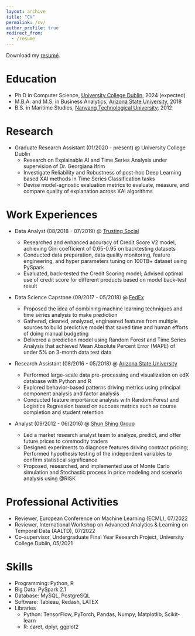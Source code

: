 ```yaml
---
layout: archive
title: "CV"
permalink: /cv/
author_profile: true
redirect_from:
  - /resume
---
```


Download my [resumé](https://trang-nguyenn.github.io/files/Trang_CV.pdf).
  

Education
======
* Ph.D in Computer Science, [University College Dublin](https://www.ucd.ie/cs/), 2024 (expected)
* M.B.A. and M.S. in Business Analytics, [Arizona State University](https://wpcarey.asu.edu/masters-programs/business-analytics), 2018
* B.S. in Maritime Studies, [Nanyang Technological University](https://www.ntu.edu.sg/education/undergraduate-programme/bachelor-of-science-in-maritime-studies), 2012

Research
======
* Graduate Research Assistant (01/2020 - present) @ University College Dublin
    * Research on Explainable AI and Time Series Analysis under supervision of Dr. Georgiana Ifrim
    * Investigate Reliability and Robustness of post-hoc Deep Learning based XAI methods in Time Series Classification tasks
    * Devise model-agnostic evaluation metrics to evaluate, measure, and compare quality of explanation across XAI algorithms


Work Experiences
======
* Data Analyst (08/2018 - 07/2019) @ [Trusting Social](https://trustingsocial.com/)
    * Researched and enhanced accuracy of Credit Score V2 model, achieving Gini coefficient of 0.65-0.95 on backtesting datasets
    * Conducted data preparation, data quality monitoring, feature engineering, and hyper parameters tuning on 100TB+ dataset using PySpark
    * Evaluated, back-tested the Credit Scoring model; Advised optimal use of credit score for different products based on model back-test result
* Data Science Capstone (09/2017 - 05/2018) @ [FedEx](https://www.fedex.com/en-us/home.html)
    * Proposed the idea of combining machine learning techniques and time series analysis to make prediction
    * Gathered, cleaned, analyzed, engineered features from multiple sources to build predictive model that saved time and human efforts of doing manual budgeting
    * Delivered a prediction model using Random Forest and Time Series Analysis that achieved Mean Absolute Percent Error (MAPE) of under 5% on 3-month data test data
    
* Research Assistant (08/2016 - 05/2018) @ [Arizona State University](https://edplus.asu.edu/projects/asu-online)
    * Performed large-scale data pre-processing and visualization on edX database with Python and R
    * Explored behavior-based patterns driving metrics using principal component analysis and factor analysis
    * Conducted feature importance analysis with Random Forest and Logistics Regression based on success metrics such as course completion and student retention
* Analyst (09/2012 - 06/2016) @ [Shun Shing Group](https://ssgil.com/)
    *  Led a market research analyst team to analyze, predict, and offer future prices to commodity traders
    *  Designed experiments to diagnose features driving contract pricing; Performed hypothesis testing of the independent variables to confirm statistical significance
    *  Proposed, researched, and implemented use of Monte Carlo simulation and Stochastic process in price modeling and scenario analysis using @RISK


Professional Activities
======
* Reviewer, European Conference on Machine Learning (ECML), 07/2022
* Reviewer, International Workshop on Advanced Analytics & Learning on Temporal Data (AALTD), 07/2022
* Co-supervisor, Undergraduate Final Year Research Project, University College Dublin, 05/2021

Skills
======
* Programming: Python, R
* Big Data: PySpark 2.1
* Database: MySQL, PostgreSQL
* Software: Tableau, Redash, LATEX
* Libraries 
    * Python: TensorFlow, PyTorch, Pandas, Numpy, Matplotlib, Scikit-learn
    * R: caret, dplyr, ggplot2
